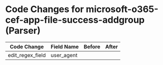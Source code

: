 # Code Changes for microsoft-o365-cef-app-file-success-addgroup (Parser)

| Code Change | Field Name | Before | After |
|-------------|------------|--------|-------|
| edit_regex_field | user_agent |  |  |